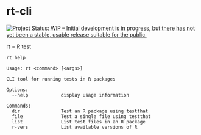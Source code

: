 # rt-cli

[![Project Status: WIP – Initial development is in progress, but there has not yet been a stable, usable release suitable for the public.](https://www.repostatus.org/badges/latest/wip.svg)](https://www.repostatus.org/#wip)

rt = R test

```
rt help
```

```
Usage: rt <command> [<args>]

CLI tool for running tests in R packages

Options:
  --help            display usage information

Commands:
  dir               Test an R package using testthat
  file              Test a single file using testthat
  list              List test files in an R package
  r-vers            List available versions of R
```
